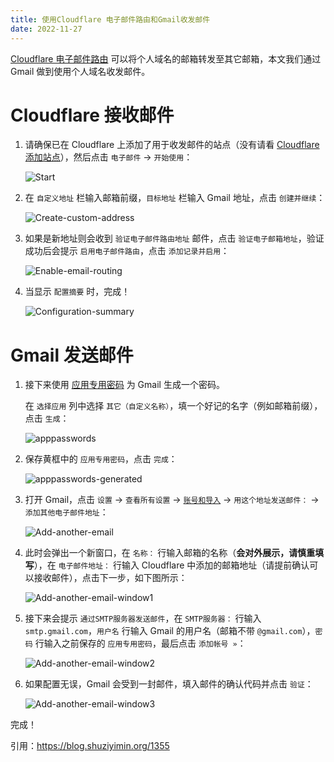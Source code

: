 ```yaml
---
title: 使用Cloudflare 电子邮件路由和Gmail收发邮件
date: 2022-11-27
---
```


[Cloudflare 电子邮件路由](https://www.cloudflare.com/zh-cn/products/email-routing) 可以将个人域名的邮箱转发至其它邮箱，本文我们通过 Gmail 做到使用个人域名收发邮件。

# Cloudflare 接收邮件

1. 请确保已在 Cloudflare 上添加了用于收发邮件的站点（没有请看 [Cloudflare 添加站点](/Cloudflare-add-site)），然后点击 `电子邮件` -> `开始使用`：

   ![Start](/Cloudflare-Email-and-Gmail/Start.png)

2. 在 `自定义地址` 栏输入邮箱前缀，`目标地址` 栏输入 Gmail 地址，点击 `创建并继续`：

   ![Create-custom-address](/Cloudflare-Email-and-Gmail/Create-custom-address.png)

3. 如果是新地址则会收到 `验证电子邮件路由地址` 邮件，点击 `验证电子邮箱地址`，验证成功后会提示 `启用电子邮件路由`，点击 `添加记录并启用`：

   ![Enable-email-routing](/Cloudflare-Email-and-Gmail/Enable-email-routing.png)

4. 当显示 `配置摘要` 时，完成！

   ![Configuration-summary](/Cloudflare-Email-and-Gmail/Configuration-summary.png)

# Gmail 发送邮件

1. 接下来使用 [应用专用密码](https://myaccount.google.com/apppasswords) 为 Gmail 生成一个密码。

   在 `选择应用` 列中选择 `其它（自定义名称）`，填一个好记的名字（例如邮箱前缀），点击 `生成`：

   ![apppasswords](/Cloudflare-Email-and-Gmail/apppasswords.png)

2. 保存黄框中的 `应用专用密码`，点击 `完成`：

   ![apppasswords-generated](/Cloudflare-Email-and-Gmail/apppasswords-generated.png)

3. 打开 Gmail，点击 `设置` -> `查看所有设置` -> [`账号和导入`](https://mail.google.com/mail/#settings/accounts) -> `用这个地址发送邮件：` -> `添加其他电子邮件地址`：

   ![Add-another-email](/Cloudflare-Email-and-Gmail/Add-another-email.png)

4. 此时会弹出一个新窗口，在 `名称：` 行输入邮箱的名称（**会对外展示，请慎重填写**），在 `电子邮件地址：` 行输入 Cloudflare 中添加的邮箱地址（请提前确认可以接收邮件），点击下一步，如下图所示：

   ![Add-another-email-window1](/Cloudflare-Email-and-Gmail/Add-another-email-window1.png)

5. 接下来会提示 `通过SMTP服务器发送邮件`，在 `SMTP服务器：` 行输入`smtp.gmail.com`，`用户名` 行输入 Gmail 的用户名（邮箱不带 `@gmail.com`），`密码` 行输入之前保存的 `应用专用密码`，最后点击 `添加帐号 »`：

   ![Add-another-email-window2](/Cloudflare-Email-and-Gmail/Add-another-email-window2.png)

6. 如果配置无误，Gmail 会受到一封邮件，填入邮件的确认代码并点击 `验证`：

   ![Add-another-email-window3](/Cloudflare-Email-and-Gmail/Add-another-email-window3.png)

完成！

引用：https://blog.shuziyimin.org/1355
